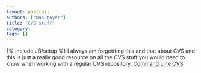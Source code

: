 ```yaml
---
layout: posttail
authors: ["Dan Mayer"]
title: "CVS stuff"
category:
tags: []
---
```

{% include JB/setup %}
I always am forgettting this and that about CVS and this is just a really good resource on all the CVS stuff you would need to know when working with a regular CVS repository.    [Command Line CVS](http://cvsbook.red-bean.com/cvsbook.html#Invoking%20CVS)
